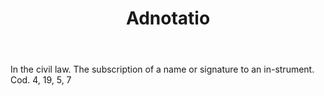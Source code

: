 ---
title: Adnotatio
letter: A
permalink: "/definitions/bld-adnotatio.html"
body: In the civil law. The subscription of a name or signature to an in-strument.
  Cod. 4, 19, 5, 7
published_at: '2018-07-07'
source: Black's Law Dictionary 2nd Ed (1910)
layout: post
---